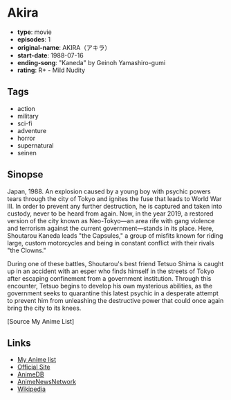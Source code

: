 # Akira

-   **type**: movie
-   **episodes**: 1
-   **original-name**: AKIRA（アキラ）
-   **start-date**: 1988-07-16
-   **ending-song**: "Kaneda" by Geinoh Yamashiro-gumi
-   **rating**: R+ - Mild Nudity

## Tags

-   action
-   military
-   sci-fi
-   adventure
-   horror
-   supernatural
-   seinen

## Sinopse

Japan, 1988. An explosion caused by a young boy with psychic powers tears through the city of Tokyo and ignites the fuse that leads to World War III. In order to prevent any further destruction, he is captured and taken into custody, never to be heard from again. Now, in the year 2019, a restored version of the city known as Neo-Tokyo—an area rife with gang violence and terrorism against the current government—stands in its place. Here, Shoutarou Kaneda leads "the Capsules," a group of misfits known for riding large, custom motorcycles and being in constant conflict with their rivals "the Clowns."

During one of these battles, Shoutarou's best friend Tetsuo Shima is caught up in an accident with an esper who finds himself in the streets of Tokyo after escaping confinement from a government institution. Through this encounter, Tetsuo begins to develop his own mysterious abilities, as the government seeks to quarantine this latest psychic in a desperate attempt to prevent him from unleashing the destructive power that could once again bring the city to its knees.

[Source My Anime List]

## Links

-   [My Anime list](https://myanimelist.net/anime/47/Akira)
-   [Official Site](http://www.bandaivisual.co.jp/akira/)
-   [AnimeDB](http://anidb.info/perl-bin/animedb.pl?show=anime&aid=28)
-   [AnimeNewsNetwork](http://www.animenewsnetwork.com/encyclopedia/anime.php?id=375)
-   [Wikipedia](http://en.wikipedia.org/wiki/Akira_%28film%29)
